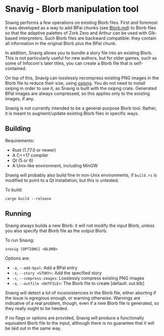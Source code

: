 # Snavig - Blorb manipulation tool

Snavig performs a few operations on existing Blorb files. First and foremost it
was developed as a way to add BPal chunks (see [Blorb.md](Blorb.md)) to Blorb
files so that the adaptive palettes of Zork Zero and Arthur can be used with
Glk-based interpreters. Such Blorb files are backward compatible: they contain
all information in the original Blorb plus the BPal chunk.

In addition, Snavig allows you to bundle a story file into an existing Blorb.
This is not particularly useful for new authors, but for older games, such as
some of Infocom's later titles, you can create a Blorb file that is
self-contained.

On top of this, Snavig can losslessly recompress existing PNG images in the
Blorb file to reduce their size, using [oxipng](https://github.com/shssoichiro/oxipng).
You do not need to install oxipng in order to use it, as Snavig is built with
the oxipng crate. Generated BPal images are always compressed, so this applies
only to the existing images, if any.

Snavig is not currently intended to be a general-purpose Blorb tool. Rather, it
is meant to augment/update existing Blorb files in specific ways.

## Building

Requirements:

* Rust (1.77.0 or newer)
* A C++17 compiler
* Qt (5 or 6)
* A Unix-like environment, including MinGW

Snavig will probably also build fine in non-Unix environments, if `build.rs` is
modified to point to a Qt installation, but this is untested.

To build:

    cargo build --release

## Running

Snavig always builds a new Blorb: it will not modify the input Blorb, unless you
also specify that Blorb file as the output Blorb.

To run Snavig:

    snavig [OPTIONS] <BLORB>

Options are:

* `-a`, `--add-bpal`: Add a BPal entry
* `-s`, `--story <STORY>`: Add the specified story
* `-c`, `--compress-images`: Losslessly compress existing PNG images
* `-o`, `--outfile <OUTFILE>`: The Blorb file to create [default: out.blb]

Snavig will detect a lot of inconsistencies in the Blorb file, either aborting
if the issue is egregious enough, or warning otherwise. Warnings are indicative
of a real problem, though, even if a new Blorb file is generated, so they really
ought to be heeded.

If no flags or options are provided, Snavig will produce a functionally
equivalent Blorb file to the input, although there is no guarantee that it will
be laid out in the same way.

